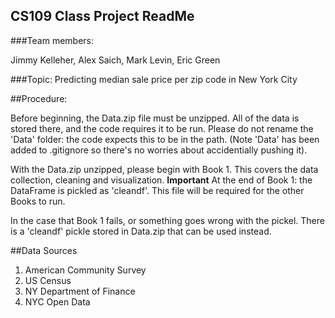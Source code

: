 ## CS109 Class Project ReadMe

###Team members:

Jimmy Kelleher, Alex Saich, Mark Levin, Eric Green


###Topic:
Predicting median sale price per zip code in New York City 

##Procedure:

Before beginning, the Data.zip file must be unzipped. All of the data is stored there, and the code requires it to be run. Please do not rename the 'Data' folder: the code expects this to be in the path. (Note 'Data' has been added to .gitignore so there's no worries about accidentially pushing it).

With the Data.zip unzipped, please begin with Book 1. This covers the data collection, cleaning and visualization. 
**Important** At the end of Book 1: the DataFrame is pickled as 'cleandf'. This file will be required for the other Books to run.

In the case that Book 1 fails, or something goes wrong with the pickel. There is a 'cleandf' pickle stored in Data.zip that can be used instead.


##Data Sources 

1. American Community Survey
2. US Census
3. NY Department of Finance
4. NYC Open Data